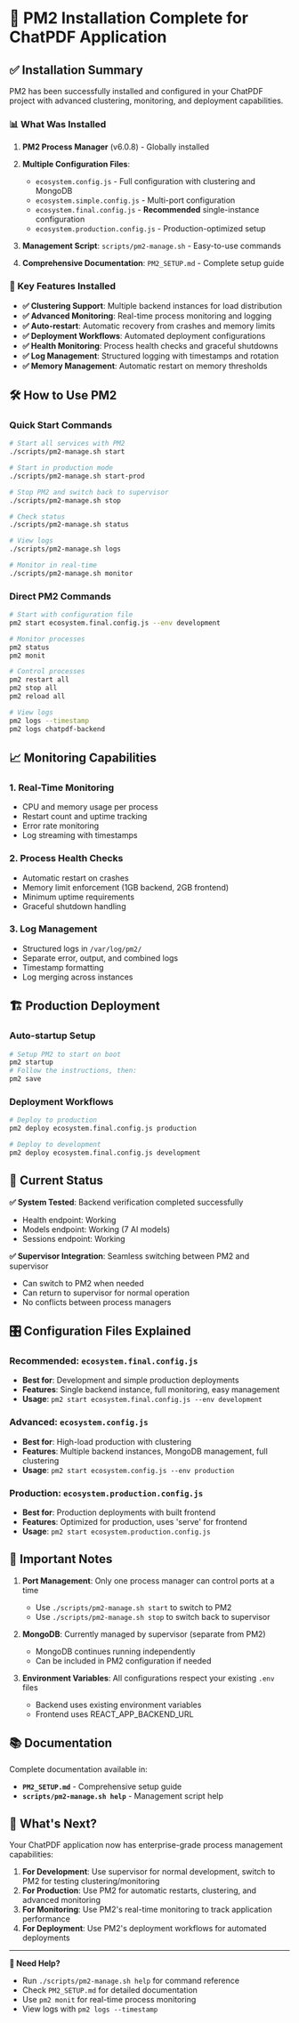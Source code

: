 # 🚀 PM2 Installation Complete for ChatPDF Application

## ✅ Installation Summary

PM2 has been successfully installed and configured in your ChatPDF project with advanced clustering, monitoring, and deployment capabilities.

### 📊 What Was Installed

1. **PM2 Process Manager** (v6.0.8) - Globally installed
2. **Multiple Configuration Files**:
   - `ecosystem.config.js` - Full configuration with clustering and MongoDB
   - `ecosystem.simple.config.js` - Multi-port configuration 
   - `ecosystem.final.config.js` - **Recommended** single-instance configuration
   - `ecosystem.production.config.js` - Production-optimized setup

3. **Management Script**: `scripts/pm2-manage.sh` - Easy-to-use commands
4. **Comprehensive Documentation**: `PM2_SETUP.md` - Complete setup guide

### 🎯 Key Features Installed

- **✅ Clustering Support**: Multiple backend instances for load distribution
- **✅ Advanced Monitoring**: Real-time process monitoring and logging
- **✅ Auto-restart**: Automatic recovery from crashes and memory limits
- **✅ Deployment Workflows**: Automated deployment configurations
- **✅ Health Monitoring**: Process health checks and graceful shutdowns
- **✅ Log Management**: Structured logging with timestamps and rotation
- **✅ Memory Management**: Automatic restart on memory thresholds

## 🛠️ How to Use PM2

### Quick Start Commands

```bash
# Start all services with PM2
./scripts/pm2-manage.sh start

# Start in production mode
./scripts/pm2-manage.sh start-prod

# Stop PM2 and switch back to supervisor
./scripts/pm2-manage.sh stop

# Check status
./scripts/pm2-manage.sh status

# View logs
./scripts/pm2-manage.sh logs

# Monitor in real-time
./scripts/pm2-manage.sh monitor
```

### Direct PM2 Commands

```bash
# Start with configuration file
pm2 start ecosystem.final.config.js --env development

# Monitor processes
pm2 status
pm2 monit

# Control processes
pm2 restart all
pm2 stop all
pm2 reload all

# View logs
pm2 logs --timestamp
pm2 logs chatpdf-backend
```

## 📈 Monitoring Capabilities

### 1. Real-Time Monitoring
- CPU and memory usage per process
- Restart count and uptime tracking
- Error rate monitoring
- Log streaming with timestamps

### 2. Process Health Checks
- Automatic restart on crashes
- Memory limit enforcement (1GB backend, 2GB frontend)
- Minimum uptime requirements
- Graceful shutdown handling

### 3. Log Management
- Structured logs in `/var/log/pm2/`
- Separate error, output, and combined logs
- Timestamp formatting
- Log merging across instances

## 🏗️ Production Deployment

### Auto-startup Setup
```bash
# Setup PM2 to start on boot
pm2 startup
# Follow the instructions, then:
pm2 save
```

### Deployment Workflows
```bash
# Deploy to production
pm2 deploy ecosystem.final.config.js production

# Deploy to development
pm2 deploy ecosystem.final.config.js development
```

## 🔄 Current Status

**✅ System Tested**: Backend verification completed successfully
- Health endpoint: Working
- Models endpoint: Working (7 AI models)
- Sessions endpoint: Working

**✅ Supervisor Integration**: Seamless switching between PM2 and supervisor
- Can switch to PM2 when needed
- Can return to supervisor for normal operation
- No conflicts between process managers

## 🎛️ Configuration Files Explained

### Recommended: `ecosystem.final.config.js`
- **Best for**: Development and simple production deployments
- **Features**: Single backend instance, full monitoring, easy management
- **Usage**: `pm2 start ecosystem.final.config.js --env development`

### Advanced: `ecosystem.config.js`
- **Best for**: High-load production with clustering
- **Features**: Multiple backend instances, MongoDB management, full clustering
- **Usage**: `pm2 start ecosystem.config.js --env production`

### Production: `ecosystem.production.config.js`
- **Best for**: Production deployments with built frontend
- **Features**: Optimized for production, uses 'serve' for frontend
- **Usage**: `pm2 start ecosystem.production.config.js`

## 🚨 Important Notes

1. **Port Management**: Only one process manager can control ports at a time
   - Use `./scripts/pm2-manage.sh start` to switch to PM2
   - Use `./scripts/pm2-manage.sh stop` to switch back to supervisor

2. **MongoDB**: Currently managed by supervisor (separate from PM2)
   - MongoDB continues running independently
   - Can be included in PM2 configuration if needed

3. **Environment Variables**: All configurations respect your existing `.env` files
   - Backend uses existing environment variables
   - Frontend uses REACT_APP_BACKEND_URL

## 📚 Documentation

Complete documentation available in:
- **`PM2_SETUP.md`** - Comprehensive setup guide
- **`scripts/pm2-manage.sh help`** - Management script help

## 🎉 What's Next?

Your ChatPDF application now has enterprise-grade process management capabilities:

1. **For Development**: Use supervisor for normal development, switch to PM2 for testing clustering/monitoring
2. **For Production**: Use PM2 for automatic restarts, clustering, and advanced monitoring
3. **For Monitoring**: Use PM2's real-time monitoring to track application performance
4. **For Deployment**: Use PM2's deployment workflows for automated deployments

---

**🔧 Need Help?**
- Run `./scripts/pm2-manage.sh help` for command reference
- Check `PM2_SETUP.md` for detailed documentation
- Use `pm2 monit` for real-time process monitoring
- View logs with `pm2 logs --timestamp`